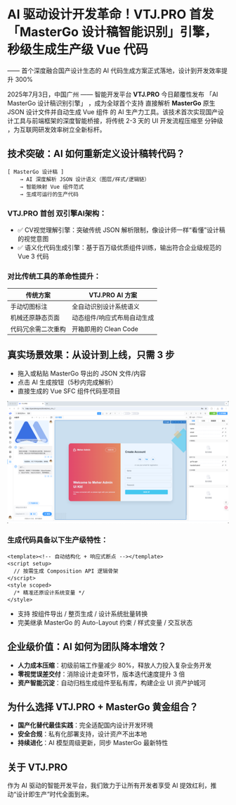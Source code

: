 # AI 驱动设计开发革命！VTJ.PRO 首发「MasterGo 设计稿智能识别」引擎，秒级生成生产级 Vue 代码

—— 首个深度融合国产设计生态的 AI 代码生成方案正式落地，设计到开发效率提升 300%

2025年7月3日，中国广州 —— 智能开发平台 **VTJ.PRO** 今日颠覆性发布 「AI MasterGo 设计稿识别引擎」 ，成为全球首个支持 直接解析 **MasterGo** 原生 JSON 设计文件并自动生成 Vue 组件 的 AI 生产力工具。该技术首次实现国产设计工具与前端框架的深度智能桥接，将传统 2-3 天的 UI 开发流程压缩至 分钟级 ，为互联网研发效率树立全新标杆。

## 技术突破：AI 如何重新定义设计稿转代码？

```
[ MasterGo 设计稿 ]
    → AI 深度解析 JSON 设计语义（图层/样式/逻辑链）
    → 智能映射 Vue 组件范式
    → 生成可运行的生产代码
```

### VTJ.PRO 首创 双引擎AI架构：

- ✅ CV视觉理解引擎：突破传统 JSON 解析限制，像设计师一样“看懂”设计稿的视觉意图
- ✅ 语义化代码生成引擎：基于百万级优质组件训练，输出符合企业级规范的 Vue 3 代码

### 对比传统工具的革命性提升：

| 传统方案           | VTJ.PRO AI 方案             |
| ------------------ | --------------------------- |
| 手动切图标注       | 全自动识别设计系统语义      |
| 机械还原静态页面   | 动态组件/响应式布局自动生成 |
| 代码冗余需二次重构 | 开箱即用的 Clean Code       |

## 真实场景效果：从设计到上线，只需 3 步

- 拖入或粘贴 MasterGo 导出的 JSON 文件/内容
- 点击 AI 生成按钮（5秒内完成解析）
- 直接生成的 Vue SFC 组件代码至项目

![](../assets/meta//9.png)

### 生成代码具备以下生产级特性：

```vue
<template><!-- 自动结构化 + 响应式断点 --></template>
<script setup>
  // 按需生成 Composition API 逻辑骨架
</script>
<style scoped>
  /* 精准还原设计系统变量 */
</style>
```

- 支持 按组件导出 / 整页生成 / 设计系统批量转换
- 完美继承 MasterGo 的 Auto-Layout 约束 / 样式变量 / 交互状态

## 企业级价值：AI 如何为团队降本增效？

- **人力成本压缩**：初级前端工作量减少 80%，释放人力投入复杂业务开发
- **零视觉误差交付**：消除设计走查环节，版本迭代速度提升 3 倍
- **资产智能沉淀**：自动归档生成组件至私有库，构建企业 UI 资产护城河

## 为什么选择 VTJ.PRO + MasterGo 黄金组合？

- **国产化替代最佳实践**：完全适配国内设计开发环境
- **安全合规**：私有化部署支持，设计资产不出本地
- **持续进化**：AI 模型周级更新，同步 MasterGo 最新特性

## 关于 VTJ.PRO

作为 AI 驱动的智能开发平台，我们致力于让所有开发者享受 AI 提效红利，推动“设计即生产”时代全面到来。
